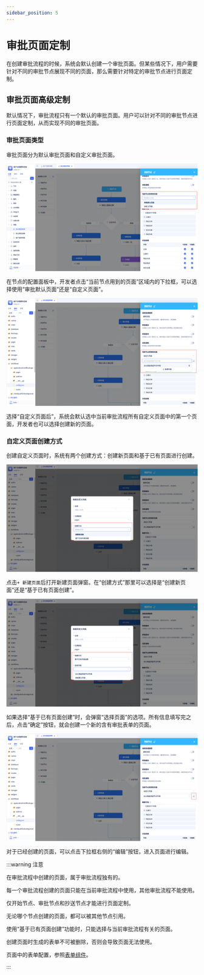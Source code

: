 ```yaml
---
sidebar_position: 5
---
```


# 审批页面定制

在创建审批流程的时候，系统会默认创建一个审批页面。但某些情况下，用户需要针对不同的审批节点展现不同的页面，那么需要针对特定的审批节点进行页面定制。

## 审批页面高级定制

默认情况下，审批流程只有一个默认的审批页面。用户可以针对不同的审批节点进行页面定制，从而实现不同的审批页面。

### 审批页面类型

审批页面分为默认审批页面和自定义审批页面。

![审批页面高级定制](./img/workflow_2025-08-25_17-22-15.png)

在节点的配置面板中，开发者点击“当前节点用到的页面”区域内的下拉框，可以选择使用“审批默认页面”还是“自定义页面”。

![自定义页面](./img/workflow_2025-08-25_17-30-46.png)

选择“自定义页面后”，系统会默认选中当前审批流程所有自定义页面中的第一个页面，开发者也可以选择创建新的页面。

### 自定义页面创建方式

创建自定义页面时，系统有两个创建方式：创建新页面和基于已有页面进行创建。

![自定义新建页面](./img/workflow_2025-08-25_17-34-20.png)

点击`+ 新建页面`后打开新建页面弹窗。在“创建方式”那里可以选择是“创建新页面”还是“基于已有页面创建”。

![新建页面弹窗](./img/workflow_2025-08-25_17-36-48.png)

如果选择“基于已有页面创建”时，会弹窗“选择页面”的选项。所有信息填写完之后，点击“确定”按钮，就会创建一个新的含有审批表单的页面。

![编辑页面](./img/workflow_2025-08-25_17-41-11.png)

对于已经创建的页面，可以点击下拉框右侧的“编辑”按钮，进入页面进行编辑。

:::warning 注意

在审批流程中创建的页面，属于审批流程独有的。

每一个审批流程创建的页面只能在当前审批流程中使用，其他审批流程不能使用。

仅开始节点、审批节点和抄送节点才能进行页面定制。

无论哪个节点创建的页面，都可以被其他节点引用。

使用“基于已有页面创建”功能时，只能选择与当前审批流程有关的页面。

创建页面时生成的表单不可被删除，否则会导致页面无法使用。

页面中的表单配置，参照[表单组件](../在页面中使用功能组件/表单组件.md)。

:::
